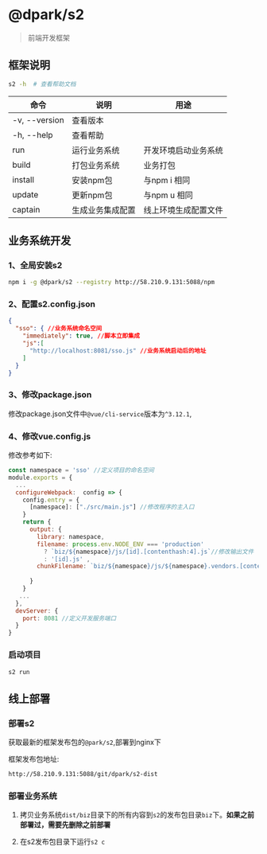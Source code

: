 # @dpark/s2
> 前端开发框架

## 框架说明
```bash
s2 -h  # 查看帮助文档
```

| 命令          | 说明             | 用途                                                     |
| ------------- | ---------------- | -------------------------------------------------------- |
| -v, --version | 查看版本         |                                                          |
| -h, --help    | 查看帮助         |                                                          |
| run           | 运行业务系统     | 开发环境启动业务系统                                     |
| build         | 打包业务系统     | 业务打包                            |
| install       | 安装npm包        | 与npm i 相同 |
| update        | 更新npm包        | 与npm u 相同 |
| captain       | 生成业务集成配置 | 线上环境生成配置文件             |


## 业务系统开发
### 1、全局安装s2
```bash
npm i -g @dpark/s2 --registry http://58.210.9.131:5088/npm
```
### 2、配置s2.config.json
```json
{
  "sso": { //业务系统命名空间
    "immediately": true, //脚本立即集成
    "js":[
      "http://localhost:8081/sso.js" //业务系统启动后的地址
    ]
  }
}

```

### 3、修改package.json
修改package.json文件中`@vue/cli-service`版本为`^3.12.1`,

### 4、修改vue.config.js
修改参考如下:
```javascript
const namespace = 'sso' //定义项目的命名空间
module.exports = {
  ...
  configureWebpack:  config => {
    config.entry = {
      [namespace]: ["./src/main.js"] //修改程序的主入口
    }
    return {
      output: {
        library: namespace,
        filename: process.env.NODE_ENV === 'production'
          ? `biz/${namespace}/js/[id].[contenthash:4].js`//修改输出文件
          : '[id].js' ,
        chunkFilename: `biz/${namespace}/js/${namespace}.vendors.[contenthash:4].js`,
        
      }
    }
   ...
  },
  devServer: {
    port: 8081 //定义开发服务端口
  }
}
```

### 启动项目
```bash
s2 run
```

## 线上部署

### 部署s2

获取最新的框架发布包的`@park/s2`,部署到nginx下

框架发布包地址:
```bash
http://58.210.9.131:5088/git/dpark/s2-dist
```

### 部署业务系统

1. 拷贝业务系统`dist/biz`目录下的所有内容到`s2`的发布包目录`biz`下。**如果之前部署过，需要先删除之前部署**

2. 在s2发布包目录下运行`s2 c`
